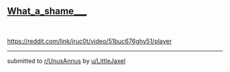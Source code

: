 ## [What_a_shame___](https://www.reddit.com/r/UnusAnnus/comments/jruc0t/what_a_shame/)
&#x200B;

https://reddit.com/link/jruc0t/video/51buc676ghy51/player

---

submitted to [r/UnusAnnus](https://www.reddit.com/r/UnusAnnus) by [u/LittleJaxel](https://www.reddit.com/user/LittleJaxel)
